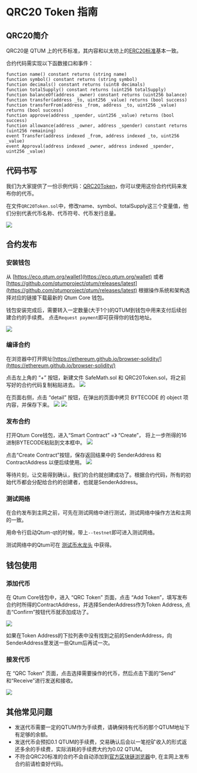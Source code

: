 # QRC20 Token 指南

## QRC20简介

QRC20是 QTUM 上的代币标准，其内容和以太坊上的[ERC20标准](https://github.com/ethereum/EIPs/blob/master/EIPS/eip-20-token-standard.md)基本一致。

合约代码需实现以下函数接口和事件：

```
function name() constant returns (string name)
function symbol() constant returns (string symbol)
function decimals() constant returns (uint8 decimals)
function totalSupply() constant returns (uint256 totalSupply)
function balanceOf(address _owner) constant returns (uint256 balance)
function transfer(address _to, uint256 _value) returns (bool success)
function transferFrom(address _from, address _to, uint256 _value) returns (bool success)
function approve(address _spender, uint256 _value) returns (bool success)
function allowance(address _owner, address _spender) constant returns (uint256 remaining)
event Transfer(address indexed _from, address indexed _to, uint256 _value)
event Approval(address indexed _owner, address indexed _spender, uint256 _value)
```

## 代码书写

我们为大家提供了一份示例代码：[QRC20Token](https://github.com/qtumproject/QRC20Token)，你可以使用这份合约代码来发布你的代币。

在文件`QRC20Token.sol`中，修改name、symbol、totalSupply这三个变量值，他们分别代表代币名称、代币符号、代币发行总量。

![](https://s.qtum.site/uploads/7cf98db2a2f60f944e8295ced1b76917.png)


## 合约发布

### 安装钱包

从 [https://eco.qtum.org/wallet](https://eco.qtum.org/wallet) 或者 [https://github.com/qtumproject/qtum/releases/latest](https://github.com/qtumproject/qtum/releases/latest) 根据操作系统和架构选择对应的链接下载最新的 Qtum Core 钱包。

钱包安装完成后，需要转入一定数量(大于1个)的QTUM到钱包中用来支付后续创建合约的手续费。
点击`Request payment`即可获得你的钱包地址。

![](https://s.qtum.site/uploads/0f30abe838aca957a1bacb2ed9209575.png)

### 编译合约

在浏览器中打开网址[https://ethereum.github.io/browser-solidity/](https://ethereum.github.io/browser-solidity/) 

点击左上角的 “+” 按钮，新建文件 SafeMath.sol 和 QRC20Token.sol，将之前写好的合约代码复制粘贴进去。
![](https://s.qtum.site/uploads/095deff475a970dc2a25b9e6960436db.png)
 
在页面右侧，点击 “detail” 按钮，在弹出的页面中拷贝 BYTECODE 的 object 项内容，并保存下来。
![](https://s.qtum.site/uploads/47380517f0f34253511cb2c6bfc77bb7.png)
![](https://s.qtum.site/uploads/fd6f45a90362e4b27a345a4557c4c5e4.png)

### 发布合约

打开Qtum Core钱包，进入“Smart Contract” =》 “Create”， 将上一步所得的16进制BYTECODE粘贴到文本框中。
![](https://s.qtum.site/uploads/bb9efeaad7f8068a982ad948aa02e0e5.png)

点击“Create Contract”按钮，保存返回结果中的 SenderAddress 和 ContractAddress 以便后续使用。
![](https://s.qtum.site/uploads/3d739f869437a96cabd9e2171199b118.png)

等待片刻，让交易得到确认，我们的合约就创建成功了。根据合约代码，所有的初始代币都会分配给合约的创建者，也就是SenderAddress。

### 测试网络

在合约发布到主网之前，可先在测试网络中进行测试，测试网络中操作方法和主网的一致。

用命令行启动Qtum-qt的时候，带上`--testnet`即可进入测试网络。

测试网络中的Qtum可在 [测试币水龙头](https://testnet-faucet.qtum.info/) 中获得。

## 钱包使用

### 添加代币

在 Qtum Core钱包中，进入 “QRC Token” 页面，点击 “Add Token”，填写发布合约时所得的ContractAddress，并选择SenderAddress作为Token Address, 点击“Confirm”按钮代币就添加成功了。

![](https://s.qtum.site/uploads/0b1aa0c2354522ec07cb41913f0b48d4.png)

如果在Token Address的下拉列表中没有找到之前的SenderAddress，向SenderAddress里发送一些Qtum后再试一次。

### 接发代币

在 “QRC Token” 页面，点击选择需要操作的代币，然后点击下面的“Send” 和“Receive”进行发送和接收。

![](https://s.qtum.site/uploads/49e40c268a4e75c9e1afe06c46f58496.png)


## 其他常见问题

* 发送代币需要一定的QTUM作为手续费，请确保持有代币的那个QTUM地址下有足够的余额。
* 发送代币会预扣0.1 QTUM的手续费，交易确认后会以一笔挖矿收入的形式返还多余的手续费，实际消耗的手续费大约为0.02 QTUM。
* 不符合QRC20标准的合约不会自动添加到[官方区块链浏览器](https://explorer.qtum.org/)中, 在主网上发布合约前请检查好代码。




